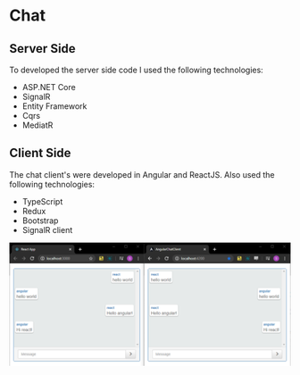 # Chat

## Server Side

To developed the server side code I used the following technologies:

* ASP.NET Core
* SignalR
* Entity Framework
* Cqrs
* MediatR

## Client Side

The chat client's were developed in Angular and ReactJS. Also used the following technologies:

* TypeScript
* Redux
* Bootstrap
* SignalR client


<img src='https://github.com/Cazelli/Chat/blob/master/print-clients.png' />
